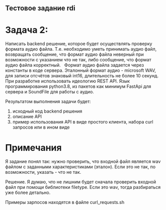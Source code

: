 ## Тестовое задание rdi

# Задача 2:
Написать backend решение, которое будет осуществлять проверку формата аудио файла.
Т.е. необходимо уметь принимать аудио файл, возвращать сообщение, что формат аудио файла неверный при возможности с указанием что не так, либо сообщение, что формат аудио файла корректный.
 
Формат аудио файла задается через константы в коде сервера. Эталонный формат аудио - microsoft WAV, для записи отсчётов знаковый int16, длительность не более 10 секунд.
При разработке использовать идеологию REST API.
Язык программирования python3.8, из пакетов как минимум FastApi для сервера и SoundFile для работы с аудио.


Результатом выполнения задачи будет:
1) исходный код backend решения
2) описание API
3) пример использования API в виде простого клиента, набора curl запросов или в ином виде

# Примечания

Я задание понял так: нужно проверить, что входной файл является wav файлом с заданными характеристиками (эталон). Если это не так, по возможности, указать - что не так.

Решение. Я думаю, что не лишним будет сначала проверить входной файл при помощи библиотеки filetype. Если это wav, тогда разбираться уже более детально.

Примеры зарпосов находятся в файле curl_requests.sh
